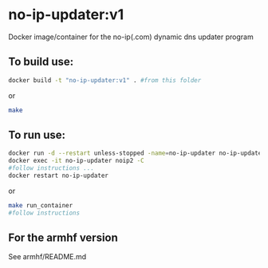 # no-ip-updater:v1
Docker image/container for the no-ip(.com) dynamic dns updater program 
## To build use: 
```sh
docker build -t "no-ip-updater:v1" . #from this folder
```
or
```sh
make
```

## To run use:
```sh
docker run -d --restart unless-stopped -name=no-ip-updater no-ip-updater:v1
docker exec -it no-ip-updater noip2 -C
#follow instructions ...
docker restart no-ip-updater
```
or
```sh
make run_container
#follow instructions
```

## For the armhf version
See armhf/README.md
